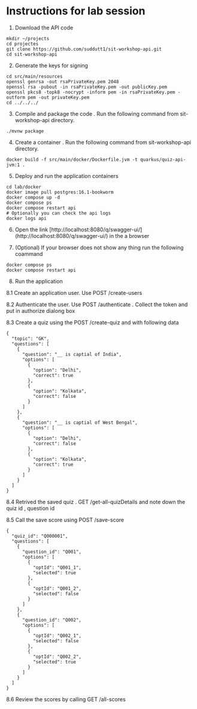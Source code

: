 # Instructions for lab session


1. Download the API code 
```
mkdir ~/projects
cd projectes
git clone https://github.com/suddutt1/sit-workshop-api.git
cd sit-workshop-api
```

2. Generate the keys for signing 
```
cd src/main/resources
openssl genrsa -out rsaPrivateKey.pem 2048
openssl rsa -pubout -in rsaPrivateKey.pem -out publicKey.pem
openssl pkcs8 -topk8 -nocrypt -inform pem -in rsaPrivateKey.pem -outform pem -out privateKey.pem
cd ../../../
```

3. Compile and package the code . Run the following command from sit-workshop-api directory.

```
./mvnw package
```

4. Create a container . Run the following command from sit-workshop-api directory.  

```
docker build -f src/main/docker/Dockerfile.jvm -t quarkus/quiz-api-jvm:1 .

```
5. Deploy and run the application containers 

```
cd lab/docker
docker image pull postgres:16.1-bookworm
docker compose up -d 
docker compose ps
docker compose restart api
# Optionally you can check the api logs 
docker logs api 
```

6. Open the link [http://localhost:8080/q/swagger-ui/] (http://localhost:8080/q/swagger-ui/) in the a browser

7. (Optional) If your browser does not show any thing run the following coammand
```
docker compose ps
docker compose restart api

```
8. Run the application

8.1 Create an application user. Use POST /create-users

8.2 Authenticate the user. Use POST  /authenticate . Collect the token and put in authorize dialong box

8.3 Create a quiz using the POST /create-quiz and with following data
```
{
  "topic": "GK",
  "questions": [
    {
      "question": "__ is captial of India",
      "options": [
        {
          "option": "Delhi",
          "correct": true
        },
        {
          "option": "Kolkata",
          "correct": false
        }
      ]
    },
    {
      "question": "__ is captial of West Bengal",
      "options": [
        {
          "option": "Delhi",
          "correct": false
        },
        {
          "option": "Kolkata",
          "correct": true
        }
      ]
    }
  ]
}
```

8.4 Retrived the saved quiz . GET /get-all-quizDetails and note down the quiz id , question id 

8.5 Call the save score using POST /save-score

```
{
  "quiz_id": "Q000001",
  "questions": [
    {
      "question_id": "Q001",
      "options": [
        {
          "optId": "Q001_1",
          "selected": true
        },
        {
          "optId": "Q001_2",
          "selected": false
        }
      ]
    },
    {
      "question_id": "Q002",
      "options": [
        {
          "optId": "Q002_1",
          "selected": false
        },
        {
          "optId": "Q002_2",
          "selected": true
        }
      ]
    }
  ]
}
```
8.6 Review the scores by calling GET /all-scores
